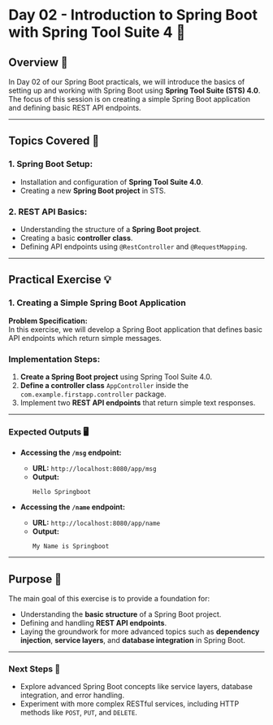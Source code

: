 # Day 02 - Introduction to Spring Boot with Spring Tool Suite 4 🚀

## Overview 📘
In Day 02 of our Spring Boot practicals, we will introduce the basics of setting up and working with Spring Boot using **Spring Tool Suite (STS) 4.0**. The focus of this session is on creating a simple Spring Boot application and defining basic REST API endpoints.

---

## Topics Covered 📝

### 1. Spring Boot Setup:
- Installation and configuration of **Spring Tool Suite 4.0**.
- Creating a new **Spring Boot project** in STS.

### 2. REST API Basics:
- Understanding the structure of a **Spring Boot project**.
- Creating a basic **controller class**.
- Defining API endpoints using `@RestController` and `@RequestMapping`.

---

## Practical Exercise 💡

### 1. Creating a Simple Spring Boot Application

**Problem Specification:**  
In this exercise, we will develop a Spring Boot application that defines basic API endpoints which return simple messages.

### Implementation Steps:

1. **Create a Spring Boot project** using Spring Tool Suite 4.0.
2. **Define a controller class** `AppController` inside the `com.example.firstapp.controller` package.
3. Implement two **REST API endpoints** that return simple text responses.

---

### Expected Outputs 🖥️

- **Accessing the `/msg` endpoint:**

  - **URL:** `http://localhost:8080/app/msg`
  - **Output:**
    ```
    Hello Springboot
    ```

- **Accessing the `/name` endpoint:**

  - **URL:** `http://localhost:8080/app/name`
  - **Output:**
    ```
    My Name is Springboot
    ```

---

## Purpose 🎯

The main goal of this exercise is to provide a foundation for:

- Understanding the **basic structure** of a Spring Boot project.
- Defining and handling **REST API endpoints**.
- Laying the groundwork for more advanced topics such as **dependency injection**, **service layers**, and **database integration** in Spring Boot.

---

### Next Steps 🚀
- Explore advanced Spring Boot concepts like service layers, database integration, and error handling.
- Experiment with more complex RESTful services, including HTTP methods like `POST`, `PUT`, and `DELETE`.
